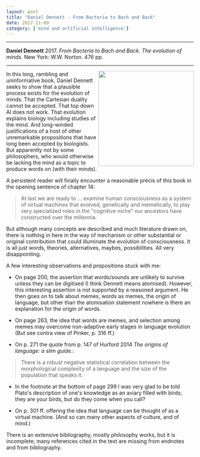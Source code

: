 ```yaml
---
layout: post
title: "Daniel Dennett - From Bacteria to Bach and Back"
date: 2017-11-09
category: ['mind and artificial intelligence']
---
```


***
<b>Daniel Dennett</b> 2017. _From Bacteria to Bach and Back.  The evolution of minds._ New York: W.W. Norton. 476 pp.

***

<img align="right" src="http://cdn.wwnorton.com/dam_booktitles/270/img/cover/9780393242072_300.jpeg"  width="256"  alt="" />

In this long, rambling and uninformative book, Daniel Dennett seeks to show that a plausible process exists for the evolution of minds. That the Cartesian duality cannot be accepted. That top down AI does not work. That evolution explains biology including studies of the mind.  And long-winded justifications of a host of other unremarkable propositions that have long been accepted by biologists.  But apparently not by some philosophers, who would otherwise be lacking the mind as a topic to produce words on (with their minds).   

A persistent reader will finally encounter a reasonable précis of this book in the opening sentence of chapter 14:

> At last we are ready to ... examine human consciousness as a system of virtual machines that evolved, genetically and memetically, to play very specialized roles in the "cognitive niche" our ancestors have constructed over the millennia.

But although many concepts are described and much literature drawn on, there is nothing in here in the way of mechanism or other substantial or original contribution that could illuminate the evolution of consciousness.  It is all just words, theories, alternatives, maybes, possibilities.  All very disappointing.

A few interesting observations and propositions stuck with me:

* On page 200, the assertion that words/sounds are unlikely to survive unless they can be digitised (I think Dennett means atomised). However, this interesting assertion is not supported by a reasoned argument. He then goes on to talk about memes, words as memes, the origin of language, but other than the atomisation statement nowhere is there an explanation for the origin of words.

* On page 263, the idea that words are memes, and selection among memes may overcome non-adaptive early stages in language evolution (But see contra view of Pinker, p. 316 ff.)

* On p. 271 the quote from p. 147 of Hurford 2014 _The origins of language: a slim guide._:

> There is a robust negative statistical correlation between the morphological complexity of a language and the size of the population that speaks it.   

* In the footnote at the bottom of page 299 I was very glad to be told Plato's description of one's knowledge as an aviary filled with birds; they are your birds, but do they come when you call?

* On p. 301 ff. offering the idea that language can be thought of as a virtual machine.  (And so can many other aspects of culture, and of mind.) 

There is an extensive bibliography, mostly philosophy works, but it is incomplete; many references cited in the text are missing from endnotes and from bibliography.  
